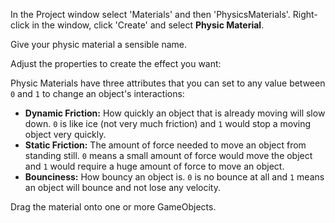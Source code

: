 In the Project window select 'Materials' and then 'PhysicsMaterials'. Right-click in the window, click 'Create' and select **Physic Material**. 

Give your physic material a sensible name. 

Adjust the properties to create the effect you want:

Physic Materials have three attributes that you can set to any value between `0` and `1` to change an object's interactions:
+ **Dynamic Friction:** How quickly an object that is already moving will slow down. `0` is like ice (not very much friction) and `1` would stop a moving object very quickly.
+ **Static Friction:** The amount of force needed to move an object from standing still. `0` means a small amount of force would move the object and `1` would require a huge amount of force to move an object.
+ **Bounciness:** How bouncy an object is. `0` is no bounce at all and `1` means an object will bounce and not lose any velocity.

Drag the material onto one or more GameObjects. 
